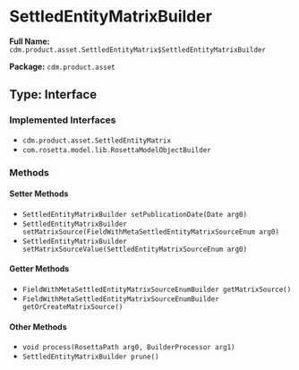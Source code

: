 # SettledEntityMatrixBuilder

**Full Name:** `cdm.product.asset.SettledEntityMatrix$SettledEntityMatrixBuilder`

**Package:** `cdm.product.asset`

## Type: Interface

### Implemented Interfaces

- `cdm.product.asset.SettledEntityMatrix`
- `com.rosetta.model.lib.RosettaModelObjectBuilder`

### Methods

#### Setter Methods

- `SettledEntityMatrixBuilder setPublicationDate(Date arg0)`
- `SettledEntityMatrixBuilder setMatrixSource(FieldWithMetaSettledEntityMatrixSourceEnum arg0)`
- `SettledEntityMatrixBuilder setMatrixSourceValue(SettledEntityMatrixSourceEnum arg0)`

#### Getter Methods

- `FieldWithMetaSettledEntityMatrixSourceEnumBuilder getMatrixSource()`
- `FieldWithMetaSettledEntityMatrixSourceEnumBuilder getOrCreateMatrixSource()`

#### Other Methods

- `void process(RosettaPath arg0, BuilderProcessor arg1)`
- `SettledEntityMatrixBuilder prune()`

